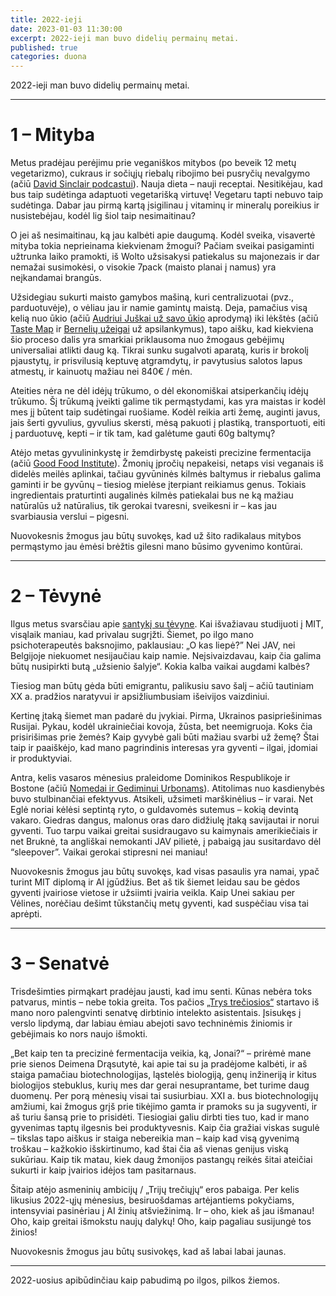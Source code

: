 ```yaml
---
title: 2022-ieji
date: 2023-01-03 11:30:00
excerpt: 2022-ieji man buvo didelių permainų metai.
published: true
categories: duona
---
```


2022-ieji man buvo didelių permainų metai.

---

# 1 – Mityba

Metus pradėjau perėjimu prie veganiškos mitybos (po beveik 12 metų vegetarizmo), cukraus ir sočiųjų riebalų ribojimo bei pusryčių nevalgymo (ačiū [David Sinclair podcastui](https://www.lifespanpodcast.com)). Nauja dieta – nauji receptai. Nesitikėjau, kad bus taip sudėtinga adaptuoti vegetarišką virtuvę! Vegetaru tapti nebuvo taip sudėtinga. Dabar jau pirmą kartą įsigilinau į vitaminų ir mineralų poreikius ir nusistebėjau, kodėl lig šiol taip nesimaitinau?

O jei aš nesimaitinau, ką jau kalbėti apie daugumą. Kodėl sveika, visavertė mityba tokia neprieinama kiekvienam žmogui? Pačiam sveikai pasigaminti užtrunka laiko pramokti, iš Wolto užsisakysi patiekalus su majonezais ir dar nemažai susimokėsi, o visokie 7pack (maisto planai į namus) yra neįkandamai brangūs.

Užsidegiau sukurti maisto gamybos mašiną, kuri centralizuotai (pvz., parduotuvėje), o vėliau jau ir namie gamintų maistą. Deja, pamačius visą kelią nuo ūkio (ačiū [Audriui Juškai už savo ūkio](https://www.facebook.com/audriausjuskosukis) aprodymą) iki lėkštės (ačiū [Taste Map](https://www.tastemap.lt) ir [Bernelių užeigai](https://berneliuuzeiga.lt) už apsilankymus), tapo aišku, kad kiekviena šio proceso dalis yra smarkiai priklausoma nuo žmogaus gebėjimų universaliai atlikti daug ką. Tikrai sunku sugalvoti aparatą, kuris ir brokolį pjaustytų, ir prisvilusią keptuvę atgramdytų, ir pavytusius salotos lapus atmestų, ir kainuotų mažiau nei 840€ / mėn.

Ateities nėra ne dėl idėjų trūkumo, o dėl ekonomiškai atsiperkančių idėjų trūkumo. Šį trūkumą įveikti galime tik permąstydami, kas yra maistas ir kodėl mes jį būtent taip sudėtingai ruošiame. Kodėl reikia arti žemę, auginti javus, jais šerti gyvulius, gyvulius skersti, mėsą pakuoti į plastiką, transportuoti, eiti į parduotuvę, kepti – ir tik tam, kad galėtume gauti 60g baltymų?

Atėjo metas gyvulininkystę ir žemdirbystę pakeisti precizine fermentacija (ačiū [Good Food Institute](https://gfi.org)). Žmonių įpročių nepakeisi, netaps visi veganais iš didelės meilės aplinkai, tačiau gyvūninės kilmės baltymus ir riebalus galima gaminti ir be gyvūnų – tiesiog mielėse įterpiant reikiamus genus. Tokiais ingredientais praturtinti augalinės kilmės patiekalai bus ne ką mažiau natūralūs už natūralius, tik gerokai tvaresni, sveikesni ir – kas jau svarbiausia verslui – pigesni.

Nuovokesnis žmogus jau būtų suvokęs, kad už šito radikalaus mitybos permąstymo jau ėmėsi brėžtis gilesni mano būsimo gyvenimo kontūrai.

---

# 2 – Tėvynė

Ilgus metus svarsčiau apie [santykį su tėvyne](lietuviai-sovietu-sajungoje-1-d-izanga.md). Kai išvažiavau studijuoti į MIT, visąlaik maniau, kad privalau sugrįžti. Šiemet, po ilgo mano psichoterapeutės baksnojimo, paklausiau: „O kas liepė?” Nei JAV, nei Belgijoje niekuomet nesijaučiau kaip namie. Neįsivaizdavau, kaip čia galima būtų nusipirkti butą „užsienio šalyje“. Kokia kalba vaikai augdami kalbės?

Tiesiog man būtų gėda būti emigrantu, palikusiu savo šalį – ačiū tautiniam XX a. pradžios naratyvui ir apsižliumbusiam išeivijos vaizdiniui.

Kertinę įtaką šiemet man padarė du įvykiai. Pirma, Ukrainos pasipriešinimas Rusijai. Pykau, kodėl ukrainiečiai kovoja, žūsta, bet neemigruoja. Koks čia prisirišimas prie žemės? Kaip gyvybė gali būti mažiau svarbi už žemę? Štai taip ir paaiškėjo, kad mano pagrindinis interesas yra gyventi – ilgai, įdomiai ir produktyviai.

Antra, kelis vasaros mėnesius praleidome Dominikos Respublikoje ir Bostone (ačiū [Nomedai ir Gediminui Urbonams](https://www.nugu.lt/us/)). Atitolimas nuo kasdienybės buvo stulbinančiai efektyvus. Atsikeli, užsimeti marškinėlius – ir varai. Net Eglė noriai kėlėsi septintą ryto, o guldavomės sutemus – kokią devintą vakaro. Giedras dangus, malonus oras daro didžiulę įtaką savijautai ir norui gyventi. Tuo tarpu vaikai greitai susidraugavo su kaimynais amerikiečiais ir net Bruknė, ta angliškai nemokanti JAV pilietė, į pabaigą jau susitardavo dėl “sleepover”. Vaikai gerokai stipresni nei maniau!

Nuovokesnis žmogus jau būtų suvokęs, kad visas pasaulis yra namai, ypač turint MIT diplomą ir AI įgūdžius. Bet aš tik šiemet leidau sau be gėdos gyventi įvairiose vietose ir užsiimti įvairia veikla. Kaip Unei sakiau per Vėlines, norėčiau dešimt tūkstančių metų gyventi, kad suspėčiau visa tai aprėpti.

---

# 3 – Senatvė

Trisdešimties pirmąkart pradėjau jausti, kad imu senti. Kūnas nebėra toks patvarus, mintis – nebe tokia greita. Tos pačios [„Trys trečiosios“](https://threethirds.ai) startavo iš mano noro palengvinti senatvę dirbtinio intelekto asistentais. Įsisukęs į verslo lipdymą, dar labiau ėmiau abejoti savo techninėmis žiniomis ir gebėjimais ko nors naujo išmokti.

„Bet kaip ten ta precizinė fermentacija veikia, ką, Jonai?“ – prirėmė mane prie sienos Deimena Drąsutytė, kai apie tai su ja pradėjome kalbėti, ir aš staiga pamačiau biotechnologijas, ląstelės biologiją, genų inžineriją ir kitus biologijos stebuklus, kurių mes dar gerai nesuprantame, bet turime daug duomenų. Per porą mėnesių visai tai susiurbiau. XXI a. bus biotechnologijų amžiumi, kai žmogus grįš prie tikėjimo gamta ir pramoks su ja sugyventi, ir aš turiu šansą prie to prisidėti. Tiesiogiai galiu dirbti ties tuo, kad ir mano gyvenimas taptų ilgesnis bei produktyvesnis. Kaip čia gražiai viskas sugulė – tikslas tapo aiškus ir staiga nebereikia man – kaip kad visą gyvenimą troškau – kažkokio išskirtinumo, kad štai čia aš vienas genijus viską sukūriau. Kaip tik matau, kiek daug žmonijos pastangų reikės šitai ateičiai sukurti ir kaip įvairios idėjos tam pasitarnaus.

Šitaip atėjo asmeninių ambicijų / „Trijų trečiųjų“ eros pabaiga. Per kelis likusius 2022-ųjų mėnesius, besiruošdamas artėjantiems pokyčiams, intensyviai pasinėriau į AI žinių atšviežinimą. Ir – oho, kiek aš jau išmanau! Oho, kaip greitai išmokstu naujų dalykų! Oho, kaip pagaliau susijungė tos žinios!

Nuovokesnis žmogus jau būtų susivokęs, kad aš labai labai jaunas.

---

2022-uosius apibūdinčiau kaip pabudimą po ilgos, pilkos žiemos.
